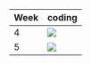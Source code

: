 | Week | coding |
| --- | --- |
| 4 |  ![](https://github.com/kmaooad/coding-19w04-Avrmaster/workflows/Grading/badge.svg) |
| 5 |  ![](https://github.com/kmaooad/coding-19W05-Avrmaster/workflows/Grading/badge.svg) |
